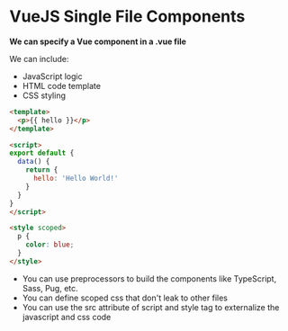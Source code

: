 # VueJS Single File Components

**We can specify a Vue component in a .vue file**

We can include:
- JavaScript logic
- HTML code template
- CSS styling

```HTML
<template>
  <p>{{ hello }}</p>
</template>

<script>
export default {
  data() {
    return {
      hello: 'Hello World!'
    }
  }
}
</script>

<style scoped>
  p {
    color: blue;
  }
</style>
```

- You can use preprocessors to build the components like TypeScript, Sass, Pug, etc.
- You can define scoped css that don't leak to other files
- You can use the src attribute of script and style tag to externalize the javascript and css code
